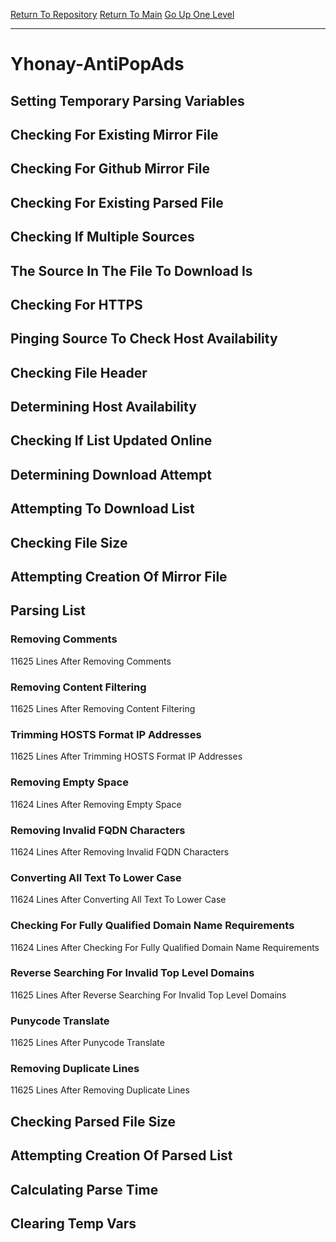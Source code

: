 [Return To Repository](https://github.com/deathbybandaid/piholeparser/)
[Return To Main](https://github.com/deathbybandaid/piholeparser/blob/master/RecentRunLogs/Mainlog.md)
[Go Up One Level](https://github.com/deathbybandaid/piholeparser/blob/master/RecentRunLogs/TopLevelScripts/30-Processing-External-Blacklists.md)
____________________________________
# Yhonay-AntiPopAds
## Setting Temporary Parsing Variables
## Checking For Existing Mirror File
## Checking For Github Mirror File
## Checking For Existing Parsed File
## Checking If Multiple Sources
## The Source In The File To Download Is
## Checking For HTTPS
## Pinging Source To Check Host Availability
## Checking File Header
## Determining Host Availability
## Checking If List Updated Online
## Determining Download Attempt
## Attempting To Download List
## Checking File Size
## Attempting Creation Of Mirror File
## Parsing List
### Removing Comments
11625 Lines After Removing Comments
### Removing Content Filtering
11625 Lines After Removing Content Filtering
### Trimming HOSTS Format IP Addresses
11625 Lines After Trimming HOSTS Format IP Addresses
### Removing Empty Space
11624 Lines After Removing Empty Space
### Removing Invalid FQDN Characters
11624 Lines After Removing Invalid FQDN Characters
### Converting All Text To Lower Case
11624 Lines After Converting All Text To Lower Case
### Checking For Fully Qualified Domain Name Requirements
11624 Lines After Checking For Fully Qualified Domain Name Requirements
### Reverse Searching For Invalid Top Level Domains
11625 Lines After Reverse Searching For Invalid Top Level Domains
### Punycode Translate
11625 Lines After Punycode Translate
### Removing Duplicate Lines
11625 Lines After Removing Duplicate Lines
## Checking Parsed File Size
## Attempting Creation Of Parsed List
## Calculating Parse Time
## Clearing Temp Vars
